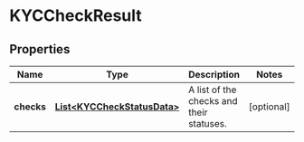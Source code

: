 

# KYCCheckResult


## Properties

| Name | Type | Description | Notes |
|------------ | ------------- | ------------- | -------------|
|**checks** | [**List&lt;KYCCheckStatusData&gt;**](KYCCheckStatusData.md) | A list of the checks and their statuses. |  [optional] |



